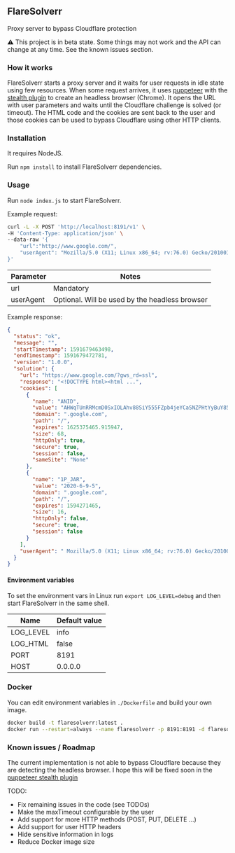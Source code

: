 ## FlareSolverr

Proxy server to bypass Cloudflare protection

:warning: This project is in beta state. Some things may not work and the API can change at any time.
See the known issues section.

### How it works

FlareSolverr starts a proxy server and it waits for user requests in idle state using few resources.
When some request arrives, it uses [puppeteer](https://github.com/puppeteer/puppeteer) with the
[stealth plugin](https://github.com/berstend/puppeteer-extra/tree/master/packages/puppeteer-extra-plugin-stealth)
to create an headless browser (Chrome). It opens the URL with user parameters and waits until the Cloudflare
challenge is solved (or timeout). The HTML code and the cookies are sent back to the user and those cookies can
be used to bypass Cloudflare using other HTTP clients.

### Installation

It requires NodeJS.

Run `npm install` to install FlareSolverr dependencies.

### Usage

Run `node index.js` to start FlareSolverr.

Example request:
```bash
curl -L -X POST 'http://localhost:8191/v1' \
-H 'Content-Type: application/json' \
--data-raw '{
	"url":"http://www.google.com/",
	"userAgent": "Mozilla/5.0 (X11; Linux x86_64; rv:76.0) Gecko/20100101 Firefox/76.0"
}'
```
Parameter | Notes
|--|--|
url | Mandatory
userAgent | Optional. Will be used by the headless browser

Example response:
```json
{
  "status": "ok",
  "message": "",
  "startTimestamp": 1591679463498,
  "endTimestamp": 1591679472781,
  "version": "1.0.0",
  "solution": {
    "url": "https://www.google.com/?gws_rd=ssl",
    "response": "<!DOCTYPE html><html ...",
    "cookies": [
      {
        "name": "ANID",
        "value": "AHWqTUnRRMcmD0SxIOLAhv88SiY555FZpb4jeYCaSNZPHtYyBuY85AmaZEqLFTHe",
        "domain": ".google.com",
        "path": "/",
        "expires": 1625375465.915947,
        "size": 68,
        "httpOnly": true,
        "secure": true,
        "session": false,
        "sameSite": "None"
      },
      {
        "name": "1P_JAR",
        "value": "2020-6-9-5",
        "domain": ".google.com",
        "path": "/",
        "expires": 1594271465,
        "size": 16,
        "httpOnly": false,
        "secure": true,
        "session": false
      }
    ],
    "userAgent": " Mozilla/5.0 (X11; Linux x86_64; rv:76.0) Gecko/20100101 Firefox/76.0"
  }
}
```

#### Environment variables

To set the environment vars in Linux run `export LOG_LEVEL=debug` and then start FlareSolverr in the same shell.

Name | Default value
|--|--|
LOG_LEVEL | info
LOG_HTML | false
PORT | 8191
HOST | 0.0.0.0

### Docker

You can edit environment variables in `./Dockerfile` and build your own image.

```bash
docker build -t flaresolverr:latest .
docker run --restart=always --name flaresolverr -p 8191:8191 -d flaresolverr:latest
```

### Known issues / Roadmap

The current implementation is not able to bypass Cloudflare because they are detecting the headless browser.
I hope this will be fixed soon in the [puppeteer stealth plugin](https://github.com/berstend/puppeteer-extra/tree/master/packages/puppeteer-extra-plugin-stealth)

TODO:
* Fix remaining issues in the code (see TODOs)
* Make the maxTimeout configurable by the user
* Add support for more HTTP methods (POST, PUT, DELETE ...)
* Add support for user HTTP headers
* Hide sensitive information in logs 
* Reduce Docker image size
